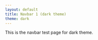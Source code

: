 ```yaml
---
layout: default
title: Navbar 1 (dark theme)
theme: dark
---
```


This is the navbar test page for dark theme.